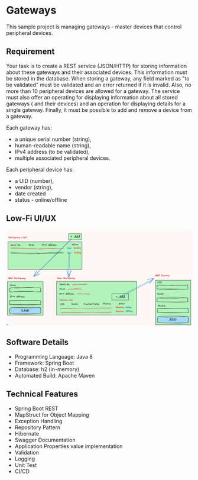 # Gateways
This sample project is managing gateways - master devices that control peripheral devices.
## Requirement
Your task is to create a REST service (JSON/HTTP) for storing information about these gateways and their associated devices. 
This information must be stored in the database.
When storing a gateway, any field marked as "to be validated" must be validated and an error returned if it is invalid.
Also, no more than 10 peripheral devices are allowed for a gateway.
The service must also offer an operating for displaying information about all stored gateways ( and their devices) and an operation
for displaying details for a single gateway. Finally, it must be possible to add and remove a device from a gateway.

Each gateway has:
- a unique serial number (string),
- human-readable name (string),
- IPv4 address (to be validated),
- multiple associated peripheral devices.

Each peripheral device has: 
- a UID (number),
- vendor (string),
- date created
- status - online/offline

## Low-Fi UI/UX
![alt text](gateway-low-fi.png)

## Software Details
- Programming Language: Java 8
- Framework: Spring Boot
- Database: h2 (in-memory)
- Automated Build: Apache Maven

## Technical Features
- Spring Boot REST
- MapStruct for Object Mapping
- Exception Handling
- Repository Pattern
- Hibernate
- Swagger Documentation
- Application Properties value implementation
- Validation
- Logging
- Unit Test
- CI/CD